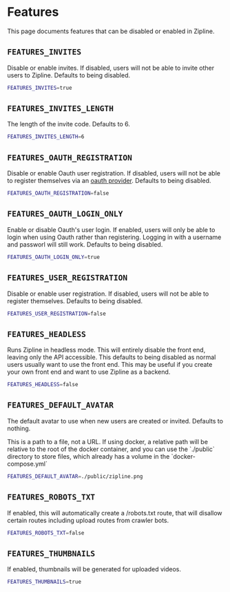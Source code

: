 # Features

This page documents features that can be disabled or enabled in Zipline.

## `FEATURES_INVITES`

Disable or enable invites. If disabled, users will not be able to invite other users to Zipline. Defaults to being disabled.

```bash
FEATURES_INVITES=true
```

## `FEATURES_INVITES_LENGTH`

The length of the invite code. Defaults to 6.

```bash
FEATURES_INVITES_LENGTH=6
```

## `FEATURES_OAUTH_REGISTRATION`

Disable or enable Oauth user registration. If disabled, users will not be able to register themselves via an [oauth provider](/docs/guides/oauth). Defaults to being disabled.

```bash
FEATURES_OAUTH_REGISTRATION=false
```

## `FEATURES_OAUTH_LOGIN_ONLY`

Enable or disable Oauth's user login. If enabled, users will only be able to login when using Oauth rather than registering. Logging in with a username and passworl will still work. Defaults to being disabled.

```bash
FEATURES_OAUTH_LOGIN_ONLY=true
```

## `FEATURES_USER_REGISTRATION`

Disable or enable user registration. If disabled, users will not be able to register themselves. Defaults to being disabled.

```bash
FEATURES_USER_REGISTRATION=false
```

## `FEATURES_HEADLESS`

Runs Zipline in headless mode. This will entirely disable the front end, leaving only the API accessible. This defaults to being disabled as normal users usually want to use the front end. This may be useful if you create your own front end and want to use Zipline as a backend.

```bash
FEATURES_HEADLESS=false
```

## `FEATURES_DEFAULT_AVATAR`

The default avatar to use when new users are created or invited. Defaults to nothing.

<Alert type="info">
This is a path to a file, not a URL. If using docker, a relative path will be relative to the root of the docker container, and you can use the `./public` directory to store files, which already has a volume in the `docker-compose.yml`
</Alert>

```bash
FEATURES_DEFAULT_AVATAR=./public/zipline.png
```

## `FEATURES_ROBOTS_TXT`

If enabled, this will automatically create a /robots.txt route, that will disallow certain routes including upload routes from crawler bots.

```bash
FEATURES_ROBOTS_TXT=false
```

## `FEATURES_THUMBNAILS`

If enabled, thumbnails will be generated for uploaded videos.

```bash
FEATURES_THUMBNAILS=true
```
